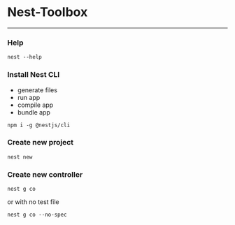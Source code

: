 # Nest-Toolbox

---

### Help

```
nest --help
```

### Install Nest CLI

- generate files
- run app
- compile app
- bundle app

```
npm i -g @nestjs/cli
```

### Create new project

```
nest new
```

### Create new controller

```
nest g co

```

or with no test file

```
nest g co --no-spec

```
